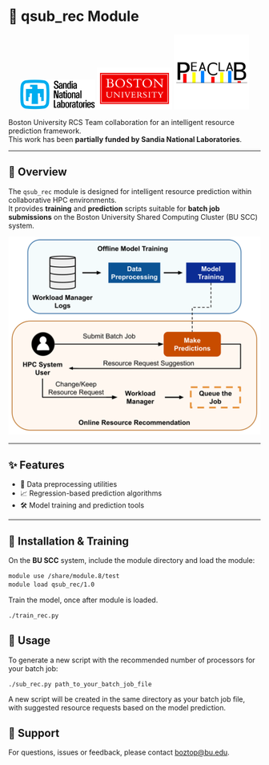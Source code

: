 # 🚀 qsub_rec Module

<p align="center">
  <img src="images/sandia_logo.png" alt="Sandia National Labs" width="150" />
  <img src="images/bu_logo.png" alt="Boston University" width="150" />
  <img src="images/peaclab_logo.png" alt="PEACLab" width="150" />
</p>

Boston University RCS Team collaboration for an intelligent resource prediction framework.  
This work has been **partially funded by Sandia National Laboratories**.

---

## 📘 Overview

The `qsub_rec` module is designed for intelligent resource prediction within collaborative HPC environments.  
It provides **training** and **prediction** scripts suitable for **batch job submissions** on the Boston University Shared Computing Cluster (BU SCC) system.

<p align="center">
  <img src="images/paper-framework.png" alt="Framework Diagram" width="600"/>
</p>

---

## ✨ Features

- 🧹 Data preprocessing utilities  
- 📈 Regression-based prediction algorithms  
- 🛠️ Model training and prediction tools  

---

## 🧩 Installation & Training

On the **BU SCC** system, include the module directory and load the module:

```bash
module use /share/module.8/test
module load qsub_rec/1.0
```

Train the model, once after module is loaded.

```bash
./train_rec.py
```

## 🔑 Usage
To generate a new script with the recommended number of processors for your batch job:

```bash
./sub_rec.py path_to_your_batch_job_file
```
A new script will be created in the same directory as your batch job file, with suggested resource requests based on the model prediction.


## 🛟 Support

For questions, issues or feedback, please contact [boztop@bu.edu](mailto:boztop@bu.edu).


